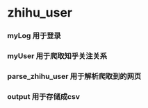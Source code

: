 # zhihu_user
### myLog 用于登录
### myUser 用于爬取知乎关注关系
### parse_zhihu_user 用于解析爬取到的网页
### output 用于存储成csv
